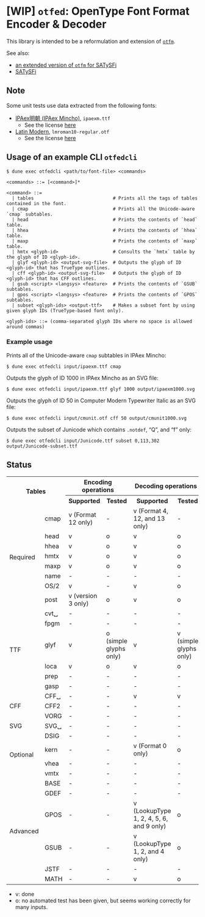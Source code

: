 
# [WIP] `otfed`: OpenType Font Format Encoder & Decoder

This library is intended to be a reformulation and extension of [`otfm`](https://github.com/dbuenzli/otfm).

See also:

* [an extended version of `otfm` for SATySFi](https://github.com/gfngfn/otfm)
* [SATySFi](https://github.com/gfngfn/SATySFi)


## Note

Some unit tests use data extracted from the following fonts:

* [IPAex明朝 (IPAex Mincho)](https://moji.or.jp/ipafont/), `ipaexm.ttf`
  - See the license [here](https://moji.or.jp/ipafont/license/)
* [Latin Modern](http://www.gust.org.pl/projects/e-foundry/latin-modern), `lmroman10-regular.otf`
  - See the license [here](http://www.gust.org.pl/projects/e-foundry/latin-modern#section-2)


## Usage of an example CLI `otfedcli`

```console
$ dune exec otfedcli <path/to/font-file> <commands>

<commands> ::= [<command>]*

<command> ::=
  | tables                             # Prints all the tags of tables contained in the font.
  | cmap                               # Prints all the Unicode-aware `cmap` subtables.
  | head                               # Prints the contents of `head` table.
  | hhea                               # Prints the contents of `hhea` table.
  | maxp                               # Prints the contents of `maxp` table.
  | hmtx <glyph-id>                    # Consults the `hmtx` table by the glyph of ID <glyph-id>.
  | glyf <glyph-id> <output-svg-file>  # Outputs the glyph of ID <glyph-id> that has TrueType outlines.
  | cff <glyph-id> <output-svg-file>   # Outputs the glyph of ID <glyph-id> that has CFF outlines.
  | gsub <script> <langsys> <feature>  # Prints the contents of `GSUB` subtables.
  | gpos <script> <langsys> <feature>  # Prints the contents of `GPOS` subtables.
  | subset <glyph-ids> <output-ttf>    # Makes a subset font by using given glyph IDs (TrueType-based font only).

<glyph-ids> ::= (comma-separated glyph IDs where no space is allowed around commas)
```

### Example usage

Prints all of the Unicode-aware `cmap` subtables in IPAex Mincho:

```console
$ dune exec otfedcli input/ipaexm.ttf cmap
```

Outputs the glyph of ID 1000 in IPAex Mincho as an SVG file:

```console
$ dune exec otfedcli input/ipaexm.ttf glyf 1000 output/ipaexm1000.svg
```

Outputs the glyph of ID 50 in Computer Modern Typewriter Italic as an SVG file:

```console
$ dune exec otfedcli input/cmunit.otf cff 50 output/cmunit1000.svg
```

Outputs the subset of Junicode which contains `.notdef`, “Q”, and “f” only:

```console
$ dune exec otfedcli input/Junicode.ttf subset 0,113,302 output/Junicode-subset.ttf
```


## Status

<table>
  <tr>
    <th rowspan="2" colspan="2">Tables</th>
    <th colspan="2">Encoding operations</th>
    <th colspan="3">Decoding operations</th>
  </tr>
  <tr>
    <th>Supported</th><th>Tested</th><th>Supported</th><th>Tested</th>
  </tr>
  <tr><td rowspan="8">Required</td>
      <td>cmap</td><td>v (Format 12 only)</td><td>-</td><td>v (Format 4, 12, and 13 only)</td><td>-</td></tr>
  <tr><td>head</td><td>v</td><td>o</td><td>v</td><td>o</td></tr>
  <tr><td>hhea</td><td>v</td><td>o</td><td>v</td><td>o</td></tr>
  <tr><td>hmtx</td><td>v</td><td>o</td><td>v</td><td>o</td></tr>
  <tr><td>maxp</td><td>v</td><td>o</td><td>v</td><td>o</td></tr>
  <tr><td>name</td><td>-</td><td>-</td><td>-</td><td>-</td></tr>
  <tr><td>OS/2</td><td>v</td><td>-</td><td>v</td><td>o</td></tr>
  <tr><td>post</td><td>v (version 3 only)</td><td>o</td><td>v</td><td>o</td></tr>

  <tr><td rowspan="6">TTF</td>
      <td>cvt␣</td><td>-</td><td>-</td><td>-</td><td>-</td></tr>
  <tr><td>fpgm</td><td>-</td><td>-</td><td>-</td><td>-</td></tr>
  <tr><td>glyf</td><td>v</td><td>o (simple glyphs only)</td><td>v</td><td>v (simple glyphs only)</td></tr>
  <tr><td>loca</td><td>v</td><td>o</td><td>v</td><td>o</td></tr>
  <tr><td>prep</td><td>-</td><td>-</td><td>-</td><td>-</td></tr>
  <tr><td>gasp</td><td>-</td><td>-</td><td>-</td><td>-</td></tr>

  <tr><td rowspan="3">CFF</td>
      <td>CFF␣</td><td>-</td><td>-</td><td>v</td><td>v</td></tr>
  <tr><td>CFF2</td><td>-</td><td>-</td><td>-</td><td>-</td></tr>
  <tr><td>VORG</td><td>-</td><td>-</td><td>-</td><td>-</td></tr>

  <tr><td rowspan="1">SVG</td>
      <td>SVG␣</td><td>-</td><td>-</td><td>-</td><td>-</td></tr>

  <tr><td rowspan="4">Optional</td>
      <td>DSIG</td><td>-</td><td>-</td><td>-</td><td>-</td></tr>
  <tr><td>kern</td><td>-</td><td>-</td><td>v (Format 0 only)</td><td>o</td></tr>
  <tr><td>vhea</td><td>-</td><td>-</td><td>-</td><td>-</td></tr>
  <tr><td>vmtx</td><td>-</td><td>-</td><td>-</td><td>-</td></tr>

  <tr><td rowspan="7">Advanced</td>
      <td>BASE</td><td>-</td><td>-</td><td>-</td><td>-</td></tr>
  <tr><td>GDEF</td><td>-</td><td>-</td><td>-</td><td>-</td></tr>
  <tr><td>GPOS</td><td>-</td><td>-</td><td>v (LookupType 1, 2, 4, 5, 6, and 9 only)</td><td>o</td></tr>
  <tr><td>GSUB</td><td>-</td><td>-</td><td>v (LookupType 1, 2, and 4 only)</td><td>o</td></tr>
  <tr><td>JSTF</td><td>-</td><td>-</td><td>-</td><td>-</td></tr>
  <tr><td>MATH</td><td>-</td><td>-</td><td>v</td><td>o</td></tr>
</table>

* v: done
* o: no automated test has been given, but seems working correctly for many inputs.
